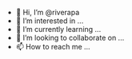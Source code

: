 - 👋 Hi, I’m @riverapa
- 👀 I’m interested in ...
- 🌱 I’m currently learning ...
- 💞️ I’m looking to collaborate on ...
- 📫 How to reach me ...

<!---
riverapa/riverapa is a ✨ special ✨ repository because its `README.md` (this file) appears on your GitHub profile.
You can click the Preview link to take a look at your changes.
--->
